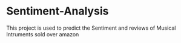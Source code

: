 # Sentiment-Analysis
This project is used to predict the Sentiment  and reviews of  Musical Intruments sold over amazon
